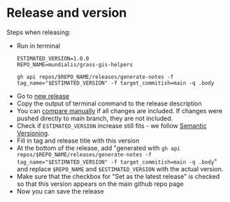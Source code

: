# Release and version

Steps when releasing:

- Run in terminal
  ```
  ESTIMATED_VERSION=1.0.0
  REPO_NAME=mundialis/grass-gis-helpers

  gh api repos/$REPO_NAME/releases/generate-notes -f tag_name="$ESTIMATED_VERSION" -f target_commitish=main -q .body
  ```
- Go to [new release](../../releases/new)
- Copy the output of terminal command to the release description
- You can [compare manually](../../compare/1.0.0...main) if all changes are included. If changes were pushed directly to main branch, they are not included.
- Check if `ESTIMATED_VERSION` increase still fits - we follow [Semantic Versioning](https://semver.org/spec/v2.0.0.html).
- Fill in tag and release title with this version
- At the bottom of the release, add
  "generated with `gh api repos/$REPO_NAME/releases/generate-notes -f tag_name="$ESTIMATED_VERSION" -f target_commitish=main -q .body`" and replace `$REPO_NAME` and `$ESTIMATED_VERSION` with the actual version.
- Make sure that the checkbox for "Set as the latest release" is checked so that this version appears on the main github repo page
- Now you can save the release